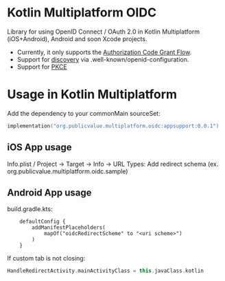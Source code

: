 # Kotlin Multiplatform OIDC
Library for using OpenID Connect / OAuth 2.0 in Kotlin Multiplatform (iOS+Android), Android and soon Xcode projects.

- Currently, it only supports the [Authorization Code Grant Flow](https://datatracker.ietf.org/doc/html/rfc6749#section-4.1).
- Support for [discovery](https://openid.net/specs/openid-connect-discovery-1_0.html) via .well-known/openid-configuration.
- Support for [PKCE](https://datatracker.ietf.org/doc/html/rfc7636)

# Usage in Kotlin Multiplatform
Add the dependency to your commonMain sourceSet:
```kotlin
implementation("org.publicvalue.multiplatform.oidc:appsupport:0.0.1")
```

## iOS App usage

Info.plist / Project -> Target -> Info -> URL Types:
Add redirect schema (ex. org.publicvalue.multiplatform.oidc.sample)

## Android App usage

build.gradle.kts:
```
    defaultConfig {
        addManifestPlaceholders(
            mapOf("oidcRedirectScheme" to "<uri scheme>")
        )
    }
```

If custom tab is not closing:
```kotlin
HandleRedirectActivity.mainActivityClass = this.javaClass.kotlin
```